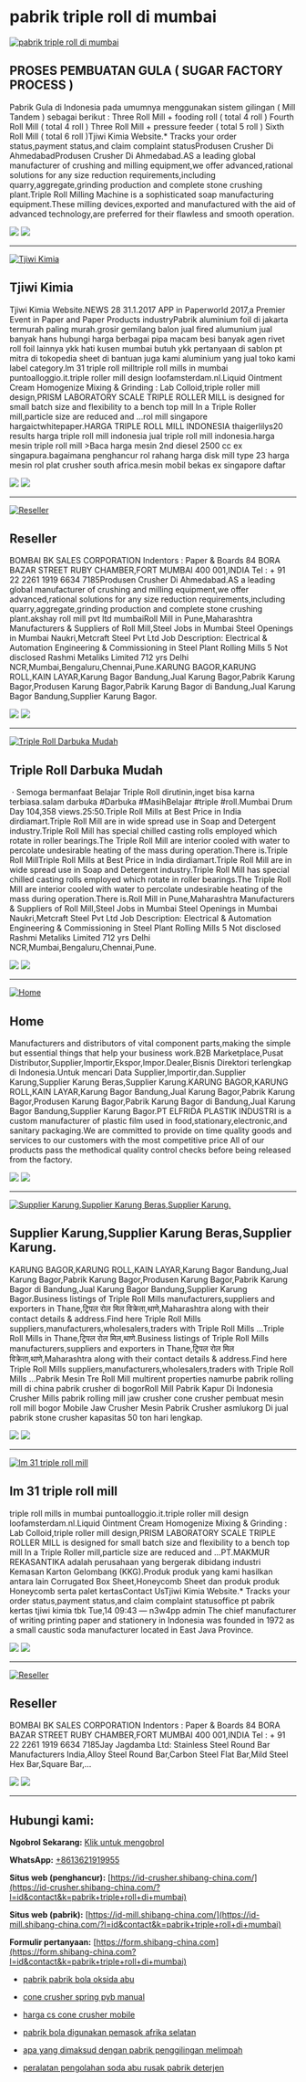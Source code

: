 # pabrik triple roll di mumbai

<a href="https://swt.shibang-china.com/?l=id&img&k=pabrik+triple+roll+di+mumbai" target="_blank">![pabrik triple roll di mumbai](http://static.shibang-china.com/all-800x300/1472.jpg)</a>

## PROSES PEMBUATAN GULA ( SUGAR FACTORY PROCESS )
Pabrik Gula di Indonesia pada umumnya menggunakan sistem gilingan ( Mill Tandem ) sebagai berikut : Three Roll Mill + fooding roll ( total 4 roll ) Fourth Roll Mill ( total 4 roll ) Three Roll Mill + pressure feeder ( total 5 roll ) Sixth Roll Mill ( total 6 roll )Tjiwi Kimia Website.* Tracks your order status,payment status,and claim complaint statusProdusen Crusher Di AhmedabadProdusen Crusher Di Ahmedabad.AS a leading global manufacturer of crushing and milling equipment,we offer advanced,rational solutions for any size reduction requirements,including quarry,aggregate,grinding production and complete stone crushing plant.Triple Roll Milling Machine is a sophisticated soap manufacturing equipment.These milling devices,exported and manufactured with the aid of advanced technology,are preferred for their flawless and smooth operation.


<a href="https://whatsapp.shibangsoft.com/WhatsApp.php" target="_blank" title="WhatsApp">![](http://static.shibang-china.com/icon/whatsapp.png)</a> <a href="https://swt.shibang-china.com/?l=id&icon&k=pabrik+triple+roll+di+mumbai" target="_blank">![](http://static.shibang-china.com/icon/chat-id.png)</a>

---

<a href="https://swt.shibang-china.com/?l=id&img&k=pabrik+triple+roll+di+mumbai" target="_blank">![Tjiwi Kimia](http://static.shibang-china.com/all-800x300/76.jpg)</a>

## Tjiwi Kimia
Tjiwi Kimia Website.NEWS 28 31.1.2017 APP in Paperworld 2017,a Premier Event in Paper and Paper Products industryPabrik aluminium foil di jakarta termurah paling murah.grosir gemilang balon jual fired alumunium jual banyak hans hubungi harga berbagai pipa macam besi banyak agen rivet roll foil lainnya ykk hati kusen mumbai butuh ykk pertanyaan di sablon pt mitra di tokopedia sheet di bantuan juga kami aluminium yang jual toko kami label category.lm 31 triple roll milltriple roll mills in mumbai puntoalloggio.it.triple roller mill design loofamsterdam.nl.Liquid Ointment Cream Homogenize Mixing &amp; Grinding : Lab Colloid,triple roller mill design,PRISM LABORATORY SCALE TRIPLE ROLLER MILL is designed for small batch size and flexibility to a bench top mill In a Triple Roller mill,particle size are reduced and …rol mill singapore hargaictwhitepaper.HARGA TRIPLE ROLL MILL INDONESIA thaigerlilys20 results harga triple roll mill indonesia jual triple roll mill indonesia.harga mesin triple roll mill &gt;Baca harga mesin 2nd diesel 2500 cc ex singapura.bagaimana penghancur rol rahang harga disk mill type 23 harga mesin rol plat crusher south africa.mesin mobil bekas ex singapore daftar


<a href="https://whatsapp.shibangsoft.com/WhatsApp.php" target="_blank" title="WhatsApp">![](http://static.shibang-china.com/icon/whatsapp.png)</a> <a href="https://swt.shibang-china.com/?l=id&icon&k=pabrik+triple+roll+di+mumbai" target="_blank">![](http://static.shibang-china.com/icon/chat-id.png)</a>

---

<a href="https://swt.shibang-china.com/?l=id&img&k=pabrik+triple+roll+di+mumbai" target="_blank">![Reseller](http://static.shibang-china.com/all-800x300/1163.jpg)</a>

## Reseller
BOMBAI BK SALES CORPORATION Indentors : Paper &amp; Boards 84 BORA BAZAR STREET RUBY CHAMBER,FORT MUMBAI 400 001,INDIA Tel : + 91 22 2261 1919 6634 7185Produsen Crusher Di Ahmedabad.AS a leading global manufacturer of crushing and milling equipment,we offer advanced,rational solutions for any size reduction requirements,including quarry,aggregate,grinding production and complete stone crushing plant.akshay roll mill pvt ltd mumbaiRoll Mill in Pune,Maharashtra Manufacturers &amp; Suppliers of Roll Mill,Steel Jobs in Mumbai Steel Openings in Mumbai Naukri,Metcraft Steel Pvt Ltd Job Description: Electrical &amp; Automation Engineering &amp; Commissioning in Steel Plant Rolling Mills 5 Not disclosed Rashmi Metaliks Limited 712 yrs Delhi NCR,Mumbai,Bengaluru,Chennai,Pune.KARUNG BAGOR,KARUNG ROLL,KAIN LAYAR,Karung Bagor Bandung,Jual Karung Bagor,Pabrik Karung Bagor,Produsen Karung Bagor,Pabrik Karung Bagor di Bandung,Jual Karung Bagor Bandung,Supplier Karung Bagor.


<a href="https://whatsapp.shibangsoft.com/WhatsApp.php" target="_blank" title="WhatsApp">![](http://static.shibang-china.com/icon/whatsapp.png)</a> <a href="https://swt.shibang-china.com/?l=id&icon&k=pabrik+triple+roll+di+mumbai" target="_blank">![](http://static.shibang-china.com/icon/chat-id.png)</a>

---

<a href="https://swt.shibang-china.com/?l=id&img&k=pabrik+triple+roll+di+mumbai" target="_blank">![Triple Roll Darbuka Mudah](http://static.shibang-china.com/all-800x300/1103.jpg)</a>

## Triple Roll Darbuka Mudah
&nbsp;&#0183;&#32;Semoga bermanfaat Belajar Triple Roll dirutinin,inget bisa karna terbiasa.salam darbuka #Darbuka #MasihBelajar #triple #roll.Mumbai Drum Day 104,358 views.25:50.Triple Roll Mills at Best Price in India dirdiamart.Triple Roll Mill are in wide spread use in Soap and Detergent industry.Triple Roll Mill has special chilled casting rolls employed which rotate in roller bearings.The Triple Roll Mill are interior cooled with water to percolate undesirable heating of the mass during operation.There is.Triple Roll MillTriple Roll Mills at Best Price in India dirdiamart.Triple Roll Mill are in wide spread use in Soap and Detergent industry.Triple Roll Mill has special chilled casting rolls employed which rotate in roller bearings.The Triple Roll Mill are interior cooled with water to percolate undesirable heating of the mass during operation.There is.Roll Mill in Pune,Maharashtra Manufacturers &amp; Suppliers of Roll Mill,Steel Jobs in Mumbai Steel Openings in Mumbai Naukri,Metcraft Steel Pvt Ltd Job Description: Electrical &amp; Automation Engineering &amp; Commissioning in Steel Plant Rolling Mills 5 Not disclosed Rashmi Metaliks Limited 712 yrs Delhi NCR,Mumbai,Bengaluru,Chennai,Pune.


<a href="https://whatsapp.shibangsoft.com/WhatsApp.php" target="_blank" title="WhatsApp">![](http://static.shibang-china.com/icon/whatsapp.png)</a> <a href="https://swt.shibang-china.com/?l=id&icon&k=pabrik+triple+roll+di+mumbai" target="_blank">![](http://static.shibang-china.com/icon/chat-id.png)</a>

---

<a href="https://swt.shibang-china.com/?l=id&img&k=pabrik+triple+roll+di+mumbai" target="_blank">![Home](http://static.shibang-china.com/all-800x300/915.jpg)</a>

## Home
Manufacturers and distributors of vital component parts,making the simple but essential things that help your business work.B2B Marketplace,Pusat Distributor,Supplier,Importir,Ekspor,Impor.Dealer,Bisnis Direktori terlengkap di Indonesia.Untuk mencari Data Supplier,Importir,dan.Supplier Karung,Supplier Karung Beras,Supplier Karung.KARUNG BAGOR,KARUNG ROLL,KAIN LAYAR,Karung Bagor Bandung,Jual Karung Bagor,Pabrik Karung Bagor,Produsen Karung Bagor,Pabrik Karung Bagor di Bandung,Jual Karung Bagor Bandung,Supplier Karung Bagor.PT ELFRIDA PLASTIK INDUSTRI is a custom manufacturer of plastic film used in food,stationary,electronic,and sanitary packaging.We are committed to provide on time quality goods and services to our customers with the most competitive price All of our products pass the methodical quality control checks before being released from the factory.


<a href="https://whatsapp.shibangsoft.com/WhatsApp.php" target="_blank" title="WhatsApp">![](http://static.shibang-china.com/icon/whatsapp.png)</a> <a href="https://swt.shibang-china.com/?l=id&icon&k=pabrik+triple+roll+di+mumbai" target="_blank">![](http://static.shibang-china.com/icon/chat-id.png)</a>

---

<a href="https://swt.shibang-china.com/?l=id&img&k=pabrik+triple+roll+di+mumbai" target="_blank">![Supplier Karung,Supplier Karung Beras,Supplier Karung.](http://static.shibang-china.com/all-800x300/917.jpg)</a>

## Supplier Karung,Supplier Karung Beras,Supplier Karung.
KARUNG BAGOR,KARUNG ROLL,KAIN LAYAR,Karung Bagor Bandung,Jual Karung Bagor,Pabrik Karung Bagor,Produsen Karung Bagor,Pabrik Karung Bagor di Bandung,Jual Karung Bagor Bandung,Supplier Karung Bagor.Business listings of Triple Roll Mills manufacturers,suppliers and exporters in Thane,ट्रिपल रोल मिल विक्रेता,थाणे,Maharashtra along with their contact details &amp; address.Find here Triple Roll Mills suppliers,manufacturers,wholesalers,traders with Triple Roll Mills …Triple Roll Mills in Thane,ट्रिपल रोल मिल,थाणे.Business listings of Triple Roll Mills manufacturers,suppliers and exporters in Thane,ट्रिपल रोल मिल विक्रेता,थाणे,Maharashtra along with their contact details &amp; address.Find here Triple Roll Mills suppliers,manufacturers,wholesalers,traders with Triple Roll Mills …Pabrik Mesin Tre Roll Mill multirent properties namurbe pabrik rolling mill di china pabrik crusher di bogorRoll Mill Pabrik Kapur Di Indonesia Crusher Mills pabrik rolling mill jaw crusher cone crusher pembuat mesin roll mill bogor Mobile Jaw Crusher Mesin Pabrik Crusher asmlukorg Di jual pabrik stone crusher kapasitas 50 ton hari lengkap.


<a href="https://whatsapp.shibangsoft.com/WhatsApp.php" target="_blank" title="WhatsApp">![](http://static.shibang-china.com/icon/whatsapp.png)</a> <a href="https://swt.shibang-china.com/?l=id&icon&k=pabrik+triple+roll+di+mumbai" target="_blank">![](http://static.shibang-china.com/icon/chat-id.png)</a>

---

<a href="https://swt.shibang-china.com/?l=id&img&k=pabrik+triple+roll+di+mumbai" target="_blank">![lm 31 triple roll mill](http://static.shibang-china.com/all-800x300/996.jpg)</a>

## lm 31 triple roll mill
triple roll mills in mumbai puntoalloggio.it.triple roller mill design loofamsterdam.nl.Liquid Ointment Cream Homogenize Mixing &amp; Grinding : Lab Colloid,triple roller mill design,PRISM LABORATORY SCALE TRIPLE ROLLER MILL is designed for small batch size and flexibility to a bench top mill In a Triple Roller mill,particle size are reduced and …PT.MAKMUR REKASANTIKA adalah perusahaan yang bergerak dibidang industri Kemasan Karton Gelombang (KKG).Produk produk yang kami hasilkan antara lain Corrugated Box Sheet,Honeycomb Sheet dan produk produk Honeycomb serta palet kertasContact UsTjiwi Kimia Website.* Tracks your order status,payment status,and claim complaint statusoffice pt pabrik kertas tjiwi kimia tbk Tue,14 09:43 — n3w4pp admin The chief manufacturer of writing printing paper and stationery in Indonesia was founded in 1972 as a small caustic soda manufacturer located in East Java Province.


<a href="https://whatsapp.shibangsoft.com/WhatsApp.php" target="_blank" title="WhatsApp">![](http://static.shibang-china.com/icon/whatsapp.png)</a> <a href="https://swt.shibang-china.com/?l=id&icon&k=pabrik+triple+roll+di+mumbai" target="_blank">![](http://static.shibang-china.com/icon/chat-id.png)</a>

---

<a href="https://swt.shibang-china.com/?l=id&img&k=pabrik+triple+roll+di+mumbai" target="_blank">![Reseller](http://static.shibang-china.com/all-800x300/1324.jpg)</a>

## Reseller
BOMBAI BK SALES CORPORATION Indentors : Paper &amp; Boards 84 BORA BAZAR STREET RUBY CHAMBER,FORT MUMBAI 400 001,INDIA Tel : + 91 22 2261 1919 6634 7185Jay Jagdamba Ltd: Stainless Steel Round Bar Manufacturers India,Alloy Steel Round Bar,Carbon Steel Flat Bar,Mild Steel Hex Bar,Square Bar,…

<a href="https://whatsapp.shibangsoft.com/WhatsApp.php" target="_blank" title="WhatsApp">![](http://static.shibang-china.com/icon/whatsapp.png)</a> <a href="https://swt.shibang-china.com/?l=id&icon&k=pabrik+triple+roll+di+mumbai" target="_blank">![](http://static.shibang-china.com/icon/chat-id.png)</a>

---
## Hubungi kami:

**Ngobrol Sekarang:** [Klik untuk mengobrol](https://swt.shibang-china.com?l=id&contact&k=pabrik+triple+roll+di+mumbai)

**WhatsApp:**  [+8613621919955](https://whatsapp.shibangsoft.com/WhatsApp.php)

**Situs web (penghancur):** [https://id-crusher.shibang-china.com/](https://id-crusher.shibang-china.com/?l=id&contact&k=pabrik+triple+roll+di+mumbai)

**Situs web (pabrik):** [https://id-mill.shibang-china.com/](https://id-mill.shibang-china.com/?l=id&contact&k=pabrik+triple+roll+di+mumbai)

**Formulir pertanyaan:** [https://form.shibang-china.com](https://form.shibang-china.com?l=id&contact&k=pabrik+triple+roll+di+mumbai)

* [pabrik pabrik bola oksida abu](../48/pabrik%20pabrik%20bola%20oksida%20abu.md)

* [cone crusher spring pyb manual](../50/cone%20crusher%20spring%20pyb%20manual.md)

* [harga cs cone crusher mobile](../48/harga%20cs%20cone%20crusher%20mobile.md)

* [pabrik bola digunakan pemasok afrika selatan](../45/pabrik%20bola%20digunakan%20pemasok%20afrika%20selatan.md)

* [apa yang dimaksud dengan pabrik penggilingan melimpah](../50/apa%20yang%20dimaksud%20dengan%20pabrik%20penggilingan%20melimpah.md)

* [peralatan pengolahan soda abu rusak pabrik deterjen](../44/peralatan%20pengolahan%20soda%20abu%20rusak%20pabrik%20deterjen.md)